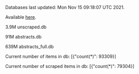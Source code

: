 Databases last updated: Mon Nov 15 09:18:07 UTC 2021. 

Available [here](https://github.com/cbeauhilton/ash-db/releases).

3.9M	unscraped.db

91M	abstracts.db

639M	abstracts_full.db

Current number of items in db:
[{"count(*)": 93309}]

Current number of scraped items in db:
[{"count(*)": 79304}]
